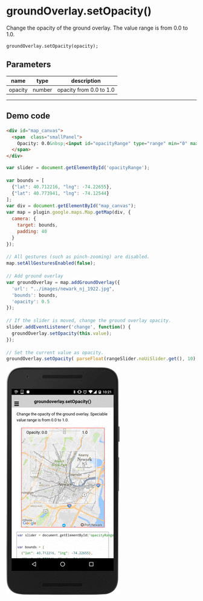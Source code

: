 # groundOverlay.setOpacity()

Change the opacity of the ground overlay. The value range is from 0.0 to 1.0.

```
groundOverlay.setOpacity(opacity);
```


## Parameters

name           | type          | description
---------------|---------------|---------------------------------------
opacity        | number        | opacity from 0.0 to 1.0
-----------------------------------------------------------------------


## Demo code

```html
<div id="map_canvas">
  <span  class="smallPanel">
    Opacity: 0.0&nbsp;<input id="opacityRange" type="range" min="0" max="1" step="0.1" value="0.5">&nbsp;1.0
  </span>
</div>
```

```js
var slider = document.getElementById('opacityRange');

var bounds = [
  {"lat": 40.712216, "lng": -74.22655},
  {"lat": 40.773941, "lng": -74.12544}
];
var div = document.getElementById("map_canvas");
var map = plugin.google.maps.Map.getMap(div, {
  camera: {
    target: bounds,
    padding: 40
  }
});

// All gestures (such as pinch-zooming) are disabled.
map.setAllGesturesEnabled(false);

// Add ground overlay
var groundOverlay = map.addGroundOverlay({
  'url': "../images/newark_nj_1922.jpg",
  'bounds': bounds,
  'opacity': 0.5
});

// If the slider is moved, change the ground overlay opacity.
slider.addEventListener('change', function() {
  groundOverlay.setOpacity(this.value);
});

// Set the current value as opacity.
groundOverlay.setOpacity( parseFloat(rangeSlider.noUiSlider.get(), 10) );
```

![](image.gif)
